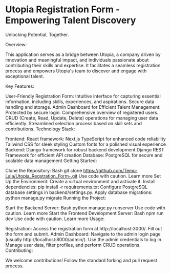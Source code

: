 
# Utopia Registration Form - Empowering Talent Discovery

Unlocking Potential, Together.

Overview:

This application serves as a bridge between Utopia, a company driven by innovation and meaningful impact, and individuals passionate about contributing their skills and expertise. It facilitates a seamless registration process and empowers Utopia's team to discover and engage with exceptional talent.

Key Features:

User-Friendly Registration Form:
Intuitive interface for capturing essential information, including skills, experiences, and aspirations.
Secure data handling and storage.
Admin Dashboard for Efficient Talent Management:
Protected by secure login.
Comprehensive overview of registered users.
CRUD (Create, Read, Update, Delete) operations for managing user data efficiently.
Streamlined selection process based on skill sets and contributions.
Technology Stack:

Frontend:
React framework: Next.js
TypeScript for enhanced code reliability
Tailwind CSS for sleek styling
Custom fonts for a polished visual experience
Backend:
Django framework for robust backend development
Django REST Framework for efficient API creation
Database:
PostgreSQL for secure and scalable data management
Getting Started:

Clone the Repository:
Bash
git clone https://github.com/Temu-Lala/Utopia_Regstration_Form-.git
Use code with caution. Learn more
Set Up the Environment:
Create a virtual environment and activate it.
Install dependencies: pip install -r requirements.txt
Configure PostgreSQL database settings in backend/settings.py.
Apply database migrations: python manage.py migrate
Running the Project:

Start the Backend Server:
Bash
python manage.py runserver
Use code with caution. Learn more
Start the Frontend Development Server:
Bash
npm run dev
Use code with caution. Learn more
Usage:

Registration:
Access the registration form at http://localhost:3000/.
Fill out the form and submit.
Admin Dashboard:
Navigate to the admin login page (usually http://localhost:8000/admin/).
Use the admin credentials to log in.
Manage user data, filter profiles, and perform CRUD operations.
Contributing:

We welcome contributions! Follow the standard forking and pull request process.

